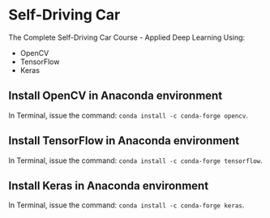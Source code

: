 # Self-Driving Car
The Complete Self-Driving Car Course - Applied Deep Learning
Using:
  - OpenCV
  - TensorFlow
  - Keras

## Install OpenCV in Anaconda environment
In Terminal, issue the command: `conda install -c conda-forge opencv`.

## Install TensorFlow in Anaconda environment
In Terminal, issue the command: `conda install -c conda-forge tensorflow`.

## Install Keras in Anaconda environment
In Terminal, issue the command: `conda install -c conda-forge keras`.